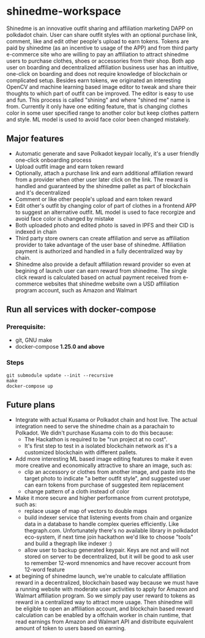 # shinedme-workspace
Shinedme is an innovative outfit sharing and affiliation marketing DAPP on polkdadot chain. User can share outfit styles with an optional purchase link, comment, like and edit other people's upload to earn tokens. Tokens are paid by shinedme (as an incentive to usage of the APP) and from third party e-commerce site who are willing to pay an affiliation to attract shinedme users to purchase clothes, shoes or accessories from their shop. Both app user on boarding and decentralized affiliation business user has an intuitive, one-click on boarding and does not require knowledge of blockchain or complicated setup. 
Besides earn tokens, we originated an interesting OpenCV and machine learning based image editor to tweak and share their thoughts to which part of outfit can be improved. The editor is easy to use and fun. This process is called "shining" and where "shined me" name is from. Currently it only have one editing feature, that is changing clothes color in some user specified range to another color but keep clothes pattern and style. ML model is used to avoid face color been changed mistakely.

## Major features
- Automatic generate and save Polkadot keypair locally, it's a user friendly one-click onboarding process
- Upload outfit image and earn token reward
- Optionally, attach a purchase link and earn additional affiliation reward from a provider when other user later click on the link. The reward is handled and guaranteed by the shinedme pallet as part of blockchain and it's decentralized
- Comment or like other people's upload and earn token reward
- Edit other's outfit by changing color of part of clothes in a frontend APP to suggest an alternative outfit. ML model is used to face recorgize and avoid face color is changed by mistake
- Both uploaded photo and edited photo is saved in IPFS and their CID is indexed in chain
- Third party store owners can create affiliation and serve as affiliation provider to take advantage of the user base of shinedme. Affiliation payment is authorized and handled in a fully decentralized way by chain.
- Shinedme also provide a default affiliation reward provider so even at begining of launch user can earn reward from shinedme. The single
click reward is calculated based on actual payment received from e-commerce websites that shinedme website own a USD affiliation program account, such as Amazon and Walmart

## Run all services with docker-compose

### Prerequisite:
- git, GNU make
- docker-compose **1.25.0 and above**

### Steps
```
git submodule update --init --recursive
make
docker-compose up
```

## Future plans
- Integrate with actual Kusama or Polkadot chain and host live. The actual integration need to serve the shinedme chain as a parachain to Polkadot. We didn't purchase Kusama coin to do this because:
  - The Hackathon is required to be "run project at no cost". 
  - It's first step to test in a isolated blockchain network as it's a customized blockchain with different pallets.
- Add more interesting ML based image editing features to make it even more creative and economically attractive to share an image, such as:
  - clip an accessory or clothes from another image, and paste into the target photo to indicate "a better outfit style", and suggested user can earn tokens from purchase of suggested item replacement
  - change pattern of a cloth instead of color
- Make it more secure and higher performance from current prototype, such as:
  - replace usage of map of vectors to double maps
  - build indexer service that listening events from chain and organize data in a database to handle complex queries efficiently. Like thegraph.com. Unfortunately there's no available library in polkdadot eco-system, if next time join hackathon we'd like to choose "tools" and build a thegraph like indexer :)
  - allow user to backup generated keypair. Keys are not and will not stored on server to be decentralized, but it will be good to ask user to remember 12-word mnenomics and have recover account from 12-word feature
- at begining of shinedme launch, we're unable to calculate affiliation reward in a decentralized, blockchain based way because we must have a running website with moderate user activities to apply for Amazon and Walmart affiliation program. So we simply pay user reward to tokens as reward in a centralized way to attract more usage. Then shinedme will be eligible to open an affiliation account, and blockchain based reward calculation can be enabled by a offchain worker in chain runtime, that read earnings from Amazon and Walmart API and distribute equivalent amount of token to users based on earning.

